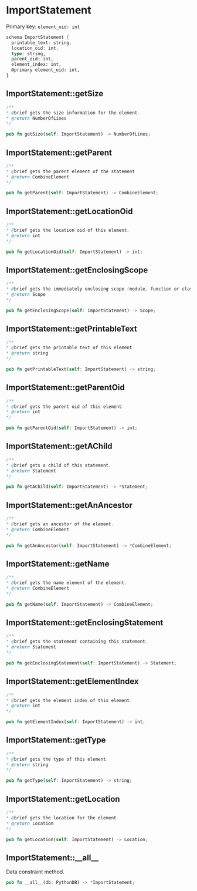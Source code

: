 # ImportStatement

Primary key: `element_oid: int`

```rust
schema ImportStatement {
  printable_text: string,
  location_oid: int,
  type: string,
  parent_oid: int,
  element_index: int,
  @primary element_oid: int,
}
```
## ImportStatement::getSize

```java
/**
* @brief gets the size information for the element.
* @return NumberOfLines
*/
```
```rust
pub fn getSize(self: ImportStatement) -> NumberOfLines;
```
## ImportStatement::getParent

```java
/**
* @brief gets the parent element of the statement
* @return CombineElement 
*/
```
```rust
pub fn getParent(self: ImportStatement) -> CombineElement;
```
## ImportStatement::getLocationOid

```java
/**
* @brief gets the location oid of this element.
* @return int
*/
```
```rust
pub fn getLocationOid(self: ImportStatement) -> int;
```
## ImportStatement::getEnclosingScope

```java
/**
* @brief gets the immediately enclosing scope (module, function or class) whose body contains this statement.
* @return Scope 
*/
```
```rust
pub fn getEnclosingScope(self: ImportStatement) -> Scope;
```
## ImportStatement::getPrintableText

```java
/**
* @brief gets the printable text of this element.
* @return string
*/
```
```rust
pub fn getPrintableText(self: ImportStatement) -> string;
```
## ImportStatement::getParentOid

```java
/**
* @brief gets the parent oid of this element.
* @return int
*/
```
```rust
pub fn getParentOid(self: ImportStatement) -> int;
```
## ImportStatement::getAChild

```java
/**
* @brief gets a child of this statement.
* @return Statement 
*/
```
```rust
pub fn getAChild(self: ImportStatement) -> *Statement;
```
## ImportStatement::getAnAncestor

```java
/**
* @brief gets an ancestor of the element.
* @return CombineElement 
*/
```
```rust
pub fn getAnAncestor(self: ImportStatement) -> *CombineElement;
```
## ImportStatement::getName

```java
/**
* @brief gets the name element of the element.
* @return CombineElement 
*/
```
```rust
pub fn getName(self: ImportStatement) -> CombineElement;
```
## ImportStatement::getEnclosingStatement

```java
/**
* @brief gets the statement containing this statement.
* @return Statement 
*/
```
```rust
pub fn getEnclosingStatement(self: ImportStatement) -> Statement;
```
## ImportStatement::getElementIndex

```java
/**
* @brief gets the element index of this element.
* @return int
*/
```
```rust
pub fn getElementIndex(self: ImportStatement) -> int;
```
## ImportStatement::getType

```java
/**
* @brief gets the type of this element.
* @return string
*/
```
```rust
pub fn getType(self: ImportStatement) -> string;
```
## ImportStatement::getLocation

```java
/**
* @brief gets the location for the element.
* @return Location
*/
```
```rust
pub fn getLocation(self: ImportStatement) -> Location;
```
## ImportStatement::\_\_all\_\_

Data constraint method.

```rust
pub fn __all__(db: PythonDB) -> *ImportStatement;
```
